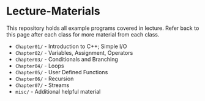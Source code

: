 # Lecture-Materials
This repository holds all example programs covered in lecture. Refer back to this page after each class for more material from each class.

- `Chapter01/` - Introduction to C++; Simple I/O
- `Chapter02/` - Variables, Assignment, Operators
- `Chapter03/` - Conditionals and Branching
- `Chapter04/` - Loops
- `Chapter05/` - User Defined Functions 
- `Chapter06/` - Recursion
- `Chapter07/` - Streams
- `misc/` - Additional helpful material